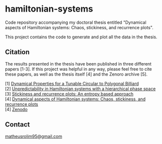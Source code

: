 # hamiltonian-systems

Code repository accompanying my doctoral thesis entitled "Dynamical aspects of Hamiltonian systems: Chaos, stickiness, and recurrence plots".

This project contains the code to generate and plot all the data in the thesis.

## Citation

The results presented in the thesis have been published in three different papers [1-3]. If this project was helpful in any way, please feel free to cite these papers, as well as the thesis itself [4] and the Zenoro archive [5].

[1] [Dynamical Properties for a Tunable Circular to Polygonal Billiard](https://doi.org/10.1007/s13538-022-01075-x)\
[2] [Unpredictability in Hamiltonian systems with a hierarchical phase space](https://doi.org/10.1016/j.physleta.2022.127991)\
[3] [Stickiness and recurrence plots: An entropy based approach](https://doi.org/10.1063/5.0140613)\
[4] [Dynamical aspects of Hamiltonian systems: Chaos, stickiness, and recurrence plots](https://tede2.uepg.br/jspui/handle/prefix/4063)\
[4] [Zenodo](https://doi.org/10.5281/zenodo.8298662)

## Contact

[matheusrolim95@gmail.com](mailto:matheusrolim95@gmail.com)